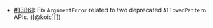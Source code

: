 * [#13861](https://github.com/rubocop/rubocop/issues/13861): Fix `ArgumentError` related to two deprecated `AllowedPattern` APIs. ([@koic][])
